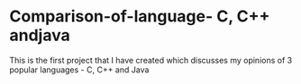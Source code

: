 # Comparison-of-language- C, C++ andjava
This is the first project that I have created which discusses my opinions of 3 popular languages - C, C++ and Java
